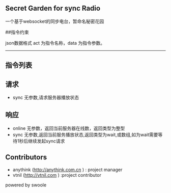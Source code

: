 ## Secret Garden for sync Radio

一个基于websocket的同步电台，暂命名秘密花园


##指令约束

json数据格式 act 为指令名称，data 为指令参数。

------
## 指令列表


## 请求

* sync 无参数,请求服务器播放状态

##  响应

 * online 无参数，返回当前服务器在线数，返回类型为整型
 * sync 无参数,返回当前服务播放状态,返回类型为wait,或数组,如为wait需要等待1秒后继续发起sync请求

## Contributors

* anythink  (http://anythink.com.cn ) : project manager
* vtnil  (http://vtnil.com ) :project contributor

powered by swoole